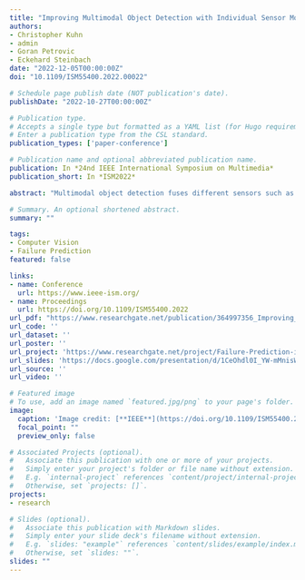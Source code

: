 ```yaml
---
title: "Improving Multimodal Object Detection with Individual Sensor Monitoring"
authors:
- Christopher Kuhn
- admin
- Goran Petrovic
- Eckehard Steinbach
date: "2022-12-05T00:00:00Z"
doi: "10.1109/ISM55400.2022.00022"

# Schedule page publish date (NOT publication's date).
publishDate: "2022-10-27T00:00:00Z"

# Publication type.
# Accepts a single type but formatted as a YAML list (for Hugo requirements).
# Enter a publication type from the CSL standard.
publication_types: ['paper-conference']

# Publication name and optional abbreviated publication name.
publication: In *24nd IEEE International Symposium on Multimedia*
publication_short: In *ISM2022*

abstract: "Multimodal object detection fuses different sensors such as camera or LIDAR to improve the detection performance. However, individual sensor inputs can also be detrimental to a system, for example when sun glare hits a camera. In this work, we propose to monitor each sensor individually to predict when an input would lead to incorrect detections. We first train one detection network for each sensor separately, using only that sensor as input. Then, we record the performance for each single-sensor network and train an introspective performance prediction network for each sensor. Finally, we train a multimodal fusion network where we weight the impact of each sensor with its predicted performance. This allows us to dynamically adapt the fusion to reduce the influence of harmful sensor readings based only on the current data. We apply the proposed concept to the state-of-the-art AVOD architecture and evaluate on the KITTI data set. The proposed sensor monitoring system improves the mean intersection-over-union performance by 4.6%. For inputs with a low predicted performance, the proposed approach outperforms the state of the art by over 10%, demonstrating the potential of using individual sensor monitoring to react to problematic input. The proposed approach can be applied to any fusion network with two or more sensors and could also be used for classification or segmentation tasks."

# Summary. An optional shortened abstract.
summary: ""

tags:
- Computer Vision
- Failure Prediction
featured: false

links:
- name: Conference
  url: https://www.ieee-ism.org/
- name: Proceedings
  url: https://doi.org/10.1109/ISM55400.2022
url_pdf: "https://www.researchgate.net/publication/364997356_Improving_Multimodal_Object_Detection_with_Individual_Sensor_Monitoring"
url_code: ''
url_dataset: ''
url_poster: ''
url_project: 'https://www.researchgate.net/project/Failure-Prediction-in-Autonomous-Driving'
url_slides: 'https://docs.google.com/presentation/d/1CeOhdl0I_YW-mMnisWH9cBCpxO3u5BN-/edit'
url_source: ''
url_video: ''

# Featured image
# To use, add an image named `featured.jpg/png` to your page's folder.
image:
  caption: 'Image credit: [**IEEE**](https://doi.org/10.1109/ISM55400.2022.00022)'
  focal_point: ""
  preview_only: false

# Associated Projects (optional).
#   Associate this publication with one or more of your projects.
#   Simply enter your project's folder or file name without extension.
#   E.g. `internal-project` references `content/project/internal-project/index.md`.
#   Otherwise, set `projects: []`.
projects:
- research

# Slides (optional).
#   Associate this publication with Markdown slides.
#   Simply enter your slide deck's filename without extension.
#   E.g. `slides: "example"` references `content/slides/example/index.md`.
#   Otherwise, set `slides: ""`.
slides: ""
---
```

